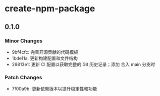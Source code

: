 # create-npm-package

## 0.1.0

### Minor Changes

- 9bf4cfc: 完善开源贡献的代码模板
- 1bde11a: 更新构建配置和文件结构
- 26813e1: 更新 CI 配置以获取完整的 Git 历史记录；添加 合入 main 分支时

### Patch Changes

- 7f00a9b: 更新依赖版本以提升稳定性和功能
